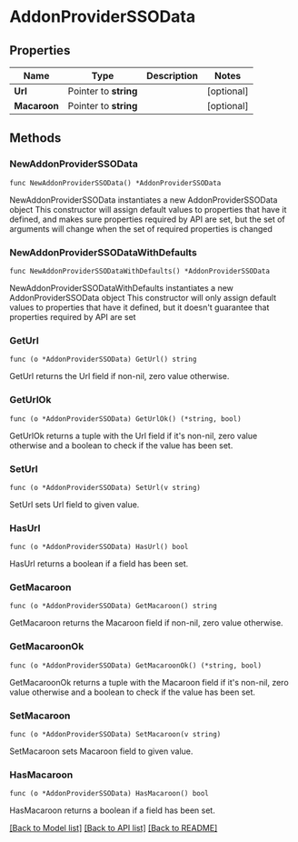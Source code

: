 # AddonProviderSSOData

## Properties

Name | Type | Description | Notes
------------ | ------------- | ------------- | -------------
**Url** | Pointer to **string** |  | [optional] 
**Macaroon** | Pointer to **string** |  | [optional] 

## Methods

### NewAddonProviderSSOData

`func NewAddonProviderSSOData() *AddonProviderSSOData`

NewAddonProviderSSOData instantiates a new AddonProviderSSOData object
This constructor will assign default values to properties that have it defined,
and makes sure properties required by API are set, but the set of arguments
will change when the set of required properties is changed

### NewAddonProviderSSODataWithDefaults

`func NewAddonProviderSSODataWithDefaults() *AddonProviderSSOData`

NewAddonProviderSSODataWithDefaults instantiates a new AddonProviderSSOData object
This constructor will only assign default values to properties that have it defined,
but it doesn't guarantee that properties required by API are set

### GetUrl

`func (o *AddonProviderSSOData) GetUrl() string`

GetUrl returns the Url field if non-nil, zero value otherwise.

### GetUrlOk

`func (o *AddonProviderSSOData) GetUrlOk() (*string, bool)`

GetUrlOk returns a tuple with the Url field if it's non-nil, zero value otherwise
and a boolean to check if the value has been set.

### SetUrl

`func (o *AddonProviderSSOData) SetUrl(v string)`

SetUrl sets Url field to given value.

### HasUrl

`func (o *AddonProviderSSOData) HasUrl() bool`

HasUrl returns a boolean if a field has been set.

### GetMacaroon

`func (o *AddonProviderSSOData) GetMacaroon() string`

GetMacaroon returns the Macaroon field if non-nil, zero value otherwise.

### GetMacaroonOk

`func (o *AddonProviderSSOData) GetMacaroonOk() (*string, bool)`

GetMacaroonOk returns a tuple with the Macaroon field if it's non-nil, zero value otherwise
and a boolean to check if the value has been set.

### SetMacaroon

`func (o *AddonProviderSSOData) SetMacaroon(v string)`

SetMacaroon sets Macaroon field to given value.

### HasMacaroon

`func (o *AddonProviderSSOData) HasMacaroon() bool`

HasMacaroon returns a boolean if a field has been set.


[[Back to Model list]](../README.md#documentation-for-models) [[Back to API list]](../README.md#documentation-for-api-endpoints) [[Back to README]](../README.md)


